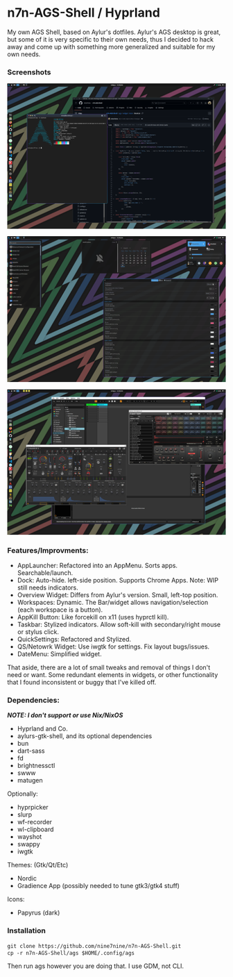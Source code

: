 # n7n-AGS-Shell / Hyprland

My own AGS Shell, based on Aylur's dotfiles. Aylur's AGS desktop is great, but some of it is very specific to their
own needs, thus I decided to hack away and come up with something more generalized and suitable for my own needs.

### Screenshots 

![My Image](/images/n7n-AGS-Shell_1.png)

![My Image](/images/n7n-AGS-Shell_2.png)

![My Image](/images/n7n-AGS-Shell_3.png)

### Features/Improvments:

- AppLauncher: Refactored into an AppMenu. Sorts apps. Searchable/launch.
- Dock: Auto-hide. left-side position. Supports Chrome Apps. Note: WIP still needs indicators.
- Overview Widget: Differs from Aylur's version. Small, left-top position.
- Workspaces: Dynamic. The Bar/widget allows navigation/selection (each workspace is a button).
- AppKill Button: Like forcekill on x11 (uses hyprctl kill).
- Taskbar: Stylized indicators. Allow soft-kill with secondary/right mouse or stylus click.
- QuickSettings: Refactored and Stylized.
- QS/Netowrk Widget: Use iwgtk for settings. Fix layout bugs/issues.
- DateMenu: Simplified widget.

That aside, there are a lot of small tweaks and removal of things I don't need or want. Some redundant elements in
widgets, or other functionality that I found inconsistent or buggy that I've killed off.

### Dependencies:

***NOTE: I don't support or use Nix/NixOS***

- Hyprland and Co.
- aylurs-gtk-shell, and its optional dependencies
- bun
- dart-sass
- fd
- brightnessctl
- swww
- matugen

Optionally:

- hyprpicker
- slurp
- wf-recorder
- wl-clipboard
- wayshot
- swappy
- iwgtk

Themes: (Gtk/Qt/Etc)

- Nordic
- Gradience App (possibly needed to tune gtk3/gtk4 stuff)

Icons:

- Papyrus (dark)

### Installation
```
git clone https://github.com/nine7nine/n7n-AGS-Shell.git
cp -r n7n-AGS-Shell/ags $HOME/.config/ags
```

Then run ags however you are doing that. I use GDM, not CLI.
